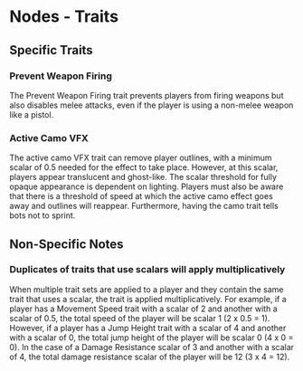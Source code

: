 # Nodes - Traits

## Specific Traits

### Prevent Weapon Firing
The Prevent Weapon Firing trait prevents players from firing weapons but also disables melee attacks, even if the player is using a non-melee weapon like a pistol.

### Active Camo VFX
The active camo VFX trait can remove player outlines, with a minimum scalar of 0.5 needed for the effect to take place. However, at this scalar, players appear translucent and ghost-like. The scalar threshold for fully opaque appearance is dependent on lighting. Players must also be aware that there is a threshold of speed at which the active camo effect goes away and outlines will reappear. Furthermore, having the camo trait tells bots not to sprint.

## Non-Specific Notes

### Duplicates of traits that use scalars will apply multiplicatively
When multiple trait sets are applied to a player and they contain the same trait that uses a scalar, the trait is applied multiplicatively. For example, if a player has a Movement Speed trait with a scalar of 2 and another with a scalar of 0.5, the total speed of the player will be scalar 1 (2 x 0.5 = 1). However, if a player has a Jump Height trait with a scalar of 4 and another with a scalar of 0, the total jump height of the player will be scalar 0 (4 x 0 = 0). In the case of a Damage Resistance scalar of 3 and another with a scalar of 4, the total damage resistance scalar of the player will be 12 (3 x 4 = 12).